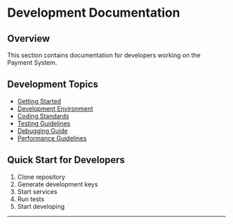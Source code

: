 # Development Documentation

## Overview

This section contains documentation for developers working on the Payment System.

## Development Topics

- [Getting Started](getting-started.md)
- [Development Environment](environment.md)
- [Coding Standards](coding-standards.md)
- [Testing Guidelines](testing.md)
- [Debugging Guide](debugging.md)
- [Performance Guidelines](performance.md)

## Quick Start for Developers

1. Clone repository
2. Generate development keys
3. Start services
4. Run tests
5. Start developing

---
